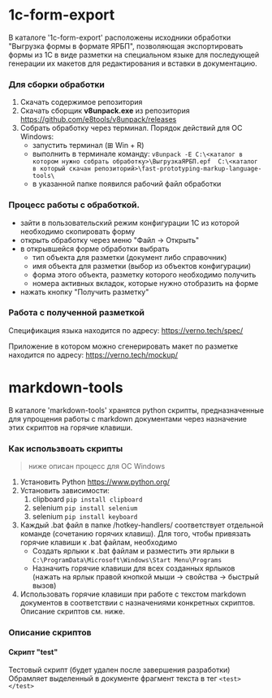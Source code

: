 # 1c-form-export

В каталоге '1c-form-export' расположены исходники обработки 
"Выгрузка формы в формате ЯРБП", позволяющая экспортировать
формы из 1С в виде разметки на специальном языке для 
последующей генерации их макетов для редактирования и 
вставки в документацию.

### Для сборки обработки

1. Скачать содержимое репозитория
2. Скачать сборщик **v8unpack.exe** из репозитория https://github.com/e8tools/v8unpack/releases
3. Собрать обработку через терминал. Порядок действий для ОС Windows:
   - запустить терминал (⊞ Win + R) 
   - выполнить в терминале команду: 
   `v8unpack -E C:\<каталог в котором нужно собрать обработку>\ВыгрузкаЯРБП.epf 
   C:\<каталог в который скачан репозиторий>\fast-prototyping-markup-language-tools\`
   - в указанной папке появился рабочий файл обработки

### Процесс работы с обработкой.

- зайти в пользовательский режим конфигурации 1С из которой необходимо скопировать форму
- открыть обработку через меню "Файл -> Открыть"
- в открывшейся форме обработки выбрать 
  - тип объекта для разметки (документ либо справочник)
  - имя объекта для разметки (выбор из объектов конфигурации)
  - форма этого объекта, разметку которого необходимо получить
  - номера активных вкладок, которые нужно отобразить на форме
- нажать кнопку "Получить разметку"

### Работа с полученной разметкой

Спецификация языка находится по адресу: https://verno.tech/spec/

Приложение в котором можно сгенерировать макет по разметке находится по 
адресу: https://verno.tech/mockup/

# markdown-tools

В каталоге 'markdown-tools' хранятся python скрипты, предназначенные для упрощения 
работы с markdown документами через назначение этих скриптов на горячие 
клавиши.

### Как использвоать скрипты

> ниже описан процесс для ОС Windows  

1. Установить Python https://www.python.org/
2. Установить зависимости:
   1. clipboard `pip install clipboard`
   2. selenium `pip install selenium`
   3. selenium `pip install keyboard`
3. Каждый .bat файл в папке /hotkey-handlers/ соответствует отдельной команде (сочетанию горячих клавиш). 
Для того, чтобы привязать горячие клавиши к .bat файлам, необходимо 
   - Создать ярлыки к .bat файлам и разместить эти ярлыки в 
      `C:\ProgramData\Microsoft\Windows\Start Menu\Programs`
   - Назначить горячие клавиши для всех созданных ярлыков (нажать на ярлык правой кнопкой мыши
   -> свойства -> быстрый вызов)
5. Использовать горячие клавиши при работе с текстом markdown документов в 
соответствии с назначениями конкретных скриптов. Описание скриптов см. ниже.

### Описание скриптов

#### Скрипт "test"

Тестовый скрипт (будет удален после завершения разработки)
Обрамляет выделенный в документе фрагмент текста в тег `<test></test>`
